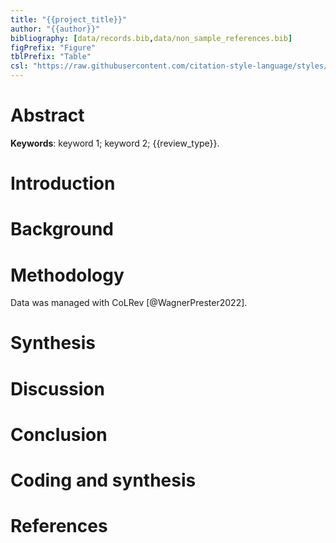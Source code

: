```yaml
---
title: "{{project_title}}"
author: "{{author}}"
bibliography: [data/records.bib,data/non_sample_references.bib]
figPrefix: "Figure"
tblPrefix: "Table"
csl: "https://raw.githubusercontent.com/citation-style-language/styles/master/apa.csl"
---
```


# Abstract

**Keywords**: keyword 1; keyword 2; {{review_type}}.

# Introduction

# Background

# Methodology

Data was managed with CoLRev [@WagnerPrester2022].

# Synthesis

# Discussion

# Conclusion

# Coding and synthesis

<!-- NEW_RECORD_SOURCE -->

# References
